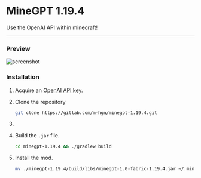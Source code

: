 # MineGPT 1.19.4

Use the OpenAI API within minecraft!

---

### Preview

![screenshot](./src/resources/assets/minegpt/preview.png)

### Installation

1.
    Acquire an [OpenAI API key](https://platform.openai.com/docs/api-reference).

2. 
    Clone the repository
    ```sh
    git clone https://gitlab.com/m-hgn/minegpt-1.19.4.git
    ```
   
3.

   

4.
    Build the `.jar` file.
    ```sh
    cd minegpt-1.19.4 && ./gradlew build
    ```

5.
    Install the mod.
    ```sh
    mv ./minegpt-1.19.4/build/libs/minegpt-1.0-fabric-1.19.4.jar ~/.minecraft/mods/
    ```

